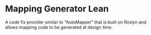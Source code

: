 # Mapping Generator Lean


A code fix provider similar to "AutoMapper" that is built on Roslyn and allows mapping code to be generated at design time.

